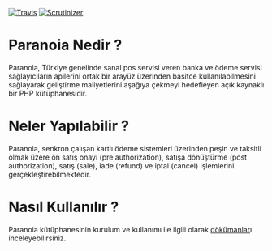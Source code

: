 
[![Travis](https://img.shields.io/travis/paranoiaproject/paranoia.svg)](https://travis-ci.org/paranoiaproject/paranoia)
[![Scrutinizer](https://img.shields.io/scrutinizer/g/paranoiaproject/paranoia.svg)](https://scrutinizer-ci.com/g/paranoiaproject/paranoia/)




# Paranoia Nedir ?
Paranoia, Türkiye genelinde sanal pos servisi veren banka ve ödeme servisi sağlayıcıların apilerini ortak bir arayüz üzerinden basitce kullanılabilmesini sağlayarak geliştirme maliyetlerini aşağıya çekmeyi hedefleyen açık kaynaklı bir PHP kütüphanesidir.

# Neler Yapılabilir ?
Paranoia, senkron çalışan kartlı ödeme sistemleri üzerinden peşin ve taksitli olmak üzere ön satış onayı (pre authorization), satışa dönüştürme (post authorization), satış (sale), iade (refund) ve iptal (cancel) işlemlerini gerçekleştirebilmektedir.

# Nasıl Kullanılır ?
Paranoia kütüphanesinin kurulum ve kullanımı ile ilgili olarak [dökümanlar](/docs/icindekiler.md)ı inceleyebilirsiniz.
